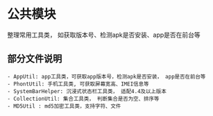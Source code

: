 # 公共模块
整理常用工具类， 如获取版本号、检测apk是否安装、app是否在前台等

## 部分文件说明
	- AppUtil: app工具类，可获取app版本号，检测apk是否安装， app是否在前台等
	- PhontUtil: 手机工具类, 可获取屏幕宽高、IMEI信息等
	- SystemBarHelper: 沉浸式状态栏工具类， 适配4.4及以上版本
	- CollectionUtil: 集合工具类， 判断集合是否为空、排序等
	- MD5Util : md5加密工具类，支持字符、文件